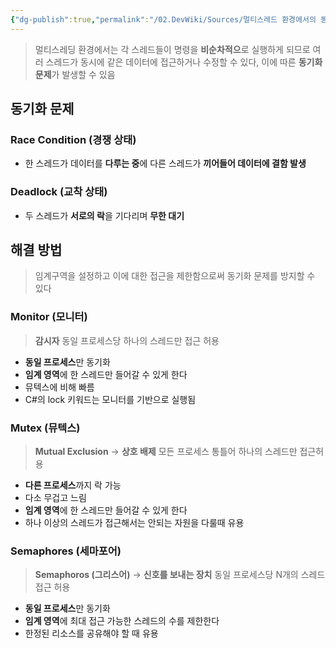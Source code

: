 ```yaml
---
{"dg-publish":true,"permalink":"/02.DevWiki/Sources/멀티스레드 환경에서의 동기화 문제/","noteIcon":"","created":"2025-05-23T01:17:31.000+09:00","updated":"2025-08-03T23:43:51.000+09:00"}
---
```



> 멀티스레딩 환경에서는 각 스레드들이 명령을 **비순차적으**로 실행하게 되므로 여러 스레드가 동시에 같은 데이터에 접근하거나 수정할 수 있다, 이에 따른 **동기화 문제**가 발생할 수 있음


## 동기화 문제

### Race Condition (경쟁 상태)

- 한 스레드가 데이터를 **다루는 중**에 다른 스레드가 **끼어들어 데이터에 결함 발생**

### Deadlock (교착 상태)

- 두 스레드가 **서로의 락**을 기다리며 **무한 대기**

## 해결 방법

> 임계구역을 설정하고 이에 대한 접근을 제한함으로써 동기화 문제를 방지할 수 있다
### Monitor (모니터)
> **감시자**
> 동일 프로세스당 하나의 스레드만 접근 허용
- **동일 프로세스**만 동기화
- **임계 영역**에 한 스레드만 들어갈 수 있게 한다
- 뮤텍스에 비해 빠름
- C#의 lock 키워드는 모니터를 기반으로 실행됨
### Mutex (뮤텍스)
> **Mutual Exclusion** → **상호 배제**
> 모든 프로세스 통틀어 하나의 스레드만 접근허용
- **다른 프로세스**까지 락 가능
- 다소 무겁고 느림
- **임계 영역**에 한 스레드만 들어갈 수 있게 한다
- 하나 이상의 스레드가 접근해서는 안되는 자원을 다룰때 유용
### Semaphores (세마포어)
> **Semaphoros (그리스어)** → **신호를 보내는 장치**
> 동일 프로세스당 N개의 스레드 접근 허용
- **동일 프로세스**만 동기화
- **임계 영역**에 최대 접근 가능한 스레드의 수를 제한한다
- 한정된 리소스를 공유해야 할 때 유용

